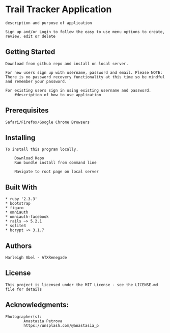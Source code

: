 # Trail Tracker Application

	description and purpose of application

	Sign up and/or Login to follow the easy to use menu options to create, review, edit or delete

## Getting Started

    Download from github repo and install on local server.

    For new users sign up with username, password and email. Please NOTE: There is no password recovery functionality at this time so be mindful and remember your password.

    For existing users sign in using existing username and password.
		#description of how to use application

## Prerequisites

	Safari/Firefox/Google Chrome Browsers

## Installing

	To install this program locally.

	    Download Repo
	    Run bundle install from command line

	    Navigate to root page on local server

## Built With
	* ruby '2.3.3'
	* bootstrap
	* figaro
	* omniauth
	* omniauth-facebook
	* rails ~> 5.2.1
	* sqlite3
	* bcrypt ~> 3.1.7

## Authors
    Harleigh Abel - ATXRenegade

## License

	This project is licensed under the MIT License - see the LICENSE.md file for details

## Acknowledgments:

    Photographer(s):
			Anastasia Petrova
			https://unsplash.com/@anastasia_p
